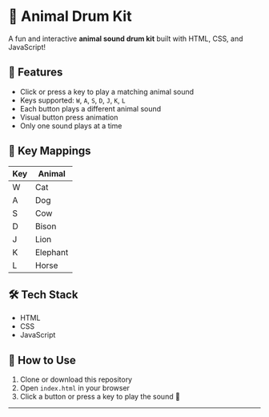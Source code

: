 # 🐾 Animal Drum Kit

A fun and interactive **animal sound drum kit** built with HTML, CSS, and JavaScript!

## 🎯 Features

- Click or press a key to play a matching animal sound
- Keys supported: `W`, `A`, `S`, `D`, `J`, `K`, `L`
- Each button plays a different animal sound
- Visual button press animation
- Only one sound plays at a time

## 🎹 Key Mappings

| Key | Animal   |
|-----|----------|
| W   | Cat      |
| A   | Dog      |
| S   | Cow      |
| D   | Bison    |
| J   | Lion     |
| K   | Elephant |
| L   | Horse    |

## 🛠️ Tech Stack

- HTML
- CSS
- JavaScript

## 🚀 How to Use

1. Clone or download this repository
2. Open `index.html` in your browser
3. Click a button or press a key to play the sound 🎵

---
